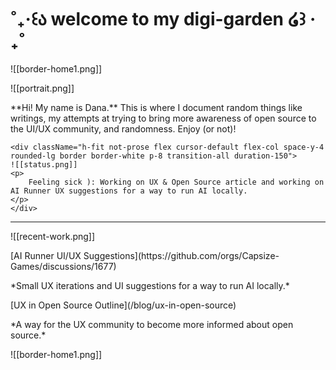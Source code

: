 # ˚₊‧꒰ა welcome to my digi-garden ໒꒱ ‧₊˚

![[border-home1.png]]
<div className="grid lg:grid-cols-2 gap-4">
	<div className="not-prose flex cursor-default flex-col space-y-4 rounded-lg border border-white p-8 transition-all duration-150">
	![[portrait.png]]
	<p> 
		**Hi! My name is Dana.**
	 This is where I document random things like writings, my attempts at trying to bring more awareness of open source to the UI/UX community, and randomness. Enjoy (or not)! 
	</p>
	 </div>
	 
	<div className="h-fit not-prose flex cursor-default flex-col space-y-4 rounded-lg border border-white p-8 transition-all duration-150">
	![[status.png]]
	<p>
		Feeling sick ): Working on UX & Open Source article and working on AI Runner UX suggestions for a way to run AI locally.
	</p>
	</div>
</div>

---
![[recent-work.png]]
<div className="grid lg:grid-cols-2 gap-4">
	<div className="not-prose flex cursor-default flex-col space-y-4 rounded-lg border border-white p-8 transition-all duration-150 hover:border-pink-200">
	[AI Runner UI/UX Suggestions](https://github.com/orgs/Capsize-Games/discussions/1677)
	<p>
		*Small UX iterations and UI suggestions for a way to run AI locally.*
	</p> 
	</div>
	<div className="not-prose flex cursor-default flex-col space-y-4 rounded-lg border border-white p-8 transition-all duration-150 hover:border-pink-200">
	[UX in Open Source Outline](/blog/ux-in-open-source)
	<p>
		*A way for the UX community to become more informed about open source.* 
	</p>
	</div>
</div>
![[border-home1.png]]
